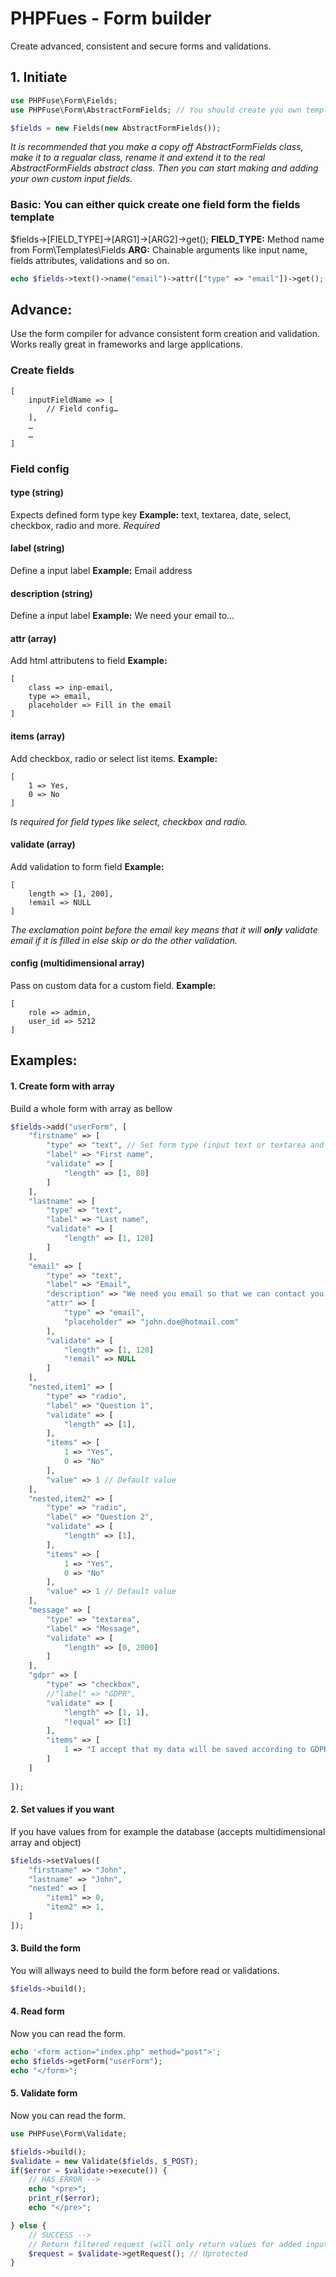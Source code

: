 # PHPFues - Form builder
Create advanced, consistent and secure forms and validations.

## 1. Initiate
```php
use PHPFuse\Form\Fields;
use PHPFuse\Form\AbstractFormFields; // You should create you own template file for fields

$fields = new Fields(new AbstractFormFields());
```
*It is recommended that you make a copy off AbstractFormFields class, make it to a regualar class, rename it and extend it to the real AbstractFormFields abstract class. Then you can start making and adding your own custom input fields.*

### Basic: You can either quick create one field form the fields template
$fields->[FIELD_TYPE]->[ARG1]->[ARG2]->get();
**FIELD_TYPE:** Method name from Form\Templates\Fields
**ARG:** Chainable arguments like input name, fields attributes, validations and so on.
```php
echo $fields->text()->name("email")->attr(["type" => "email"])->get();
```
## Advance:
Use the form compiler for advance consistent form creation and validation. Works really great in frameworks and large applications.

### Create fields
```
[
	inputFieldName => [
		// Field config…
	],
	…
	…
]
```

### Field config

#### type (string)
Expects defined form type key 
**Example:** text, textarea, date, select, checkbox, radio and more.
*Required*

#### label (string)
Define a input label
**Example:** Email address

#### description (string)
Define a input label
**Example:** We need your email to… 

#### attr (array)
Add html attributens to field
**Example:** 
```
[
	class => inp-email, 
	type => email,
	placeholder => Fill in the email
]
```
#### items (array)
Add checkbox, radio or select list items.
**Example:** 
```
[
	1 => Yes, 
	0 => No
]
```
*Is required for field types like select, checkbox and radio.*

#### validate (array)
Add validation to form field
**Example:** 
```
[
	length => [1, 200],
	!email => NULL
]
```
*The exclamation point before the email key means that it will **only** validate email if it is filled in else skip or do the other validation.*

#### config (multidimensional array)
Pass on custom data for a custom field.
**Example:** 
```
[
	role => admin,
	user_id => 5212
]
```
## Examples:
#### 1. Create form with array
Build a whole form with array as bellow
```php
$fields->add("userForm", [
	"firstname" => [
		"type" => "text", // Set form type (input text or textarea and so on.)
		"label" => "First name",
		"validate" => [
			"length" => [1, 80]
		]
	],
	"lastname" => [
		"type" => "text",
		"label" => "Last name",
		"validate" => [
			"length" => [1, 120]
		]
	],
	"email" => [
		"type" => "text",
		"label" => "Email",
		"description" => "We need you email so that we can contact you.",
		"attr" => [
			"type" => "email",
			"placeholder" => "john.doe@hotmail.com"
		],
		"validate" => [
			"length" => [1, 120]
			"!email" => NULL
		]
	],
	"nested,item1" => [
		"type" => "radio",
		"label" => "Question 1",
		"validate" => [
			"length" => [1],
		],
		"items" => [
			1 => "Yes",
			0 => "No"
		],
		"value" => 1 // Default value
	],
	"nested,item2" => [
		"type" => "radio",
		"label" => "Question 2",
		"validate" => [
			"length" => [1],
		],
		"items" => [
			1 => "Yes",
			0 => "No"
		],
		"value" => 1 // Default value
	],
	"message" => [
		"type" => "textarea",
		"label" => "Message",
		"validate" => [
			"length" => [0, 2000]
		]
	],
	"gdpr" => [
		"type" => "checkbox",
		//"label" => "GDPR",
		"validate" => [
			"length" => [1, 1],
			"!equal" => [1]
		],
		"items" => [
			1 => "I accept that my data will be saved according to GDPR"
		]
	]
  	
]);
```
#### 2. Set values if you want
If you have values from for example the database (accepts multidimensional array and object)
```php
$fields->setValues([
	"firstname" => "John",
	"lastname" => "John",
	"nested" => [
		"item1" => 0,
		"item2" => 1,
	]
]);

```
#### 3. Build the form
You will allways need to build the form before read or validations.
```php
$fields->build();
```
#### 4. Read form
Now you can read the form.
```php
echo '<form action="index.php" method="post">';
echo $fields->getForm("userForm");
echo "</form>";
```
#### 5. Validate form
Now you can read the form.
```php
use PHPFuse\Form\Validate;

$fields->build();
$validate = new Validate($fields, $_POST);
if($error = $validate->execute()) {
    // HAS ERROR --> 
	echo "<pre>";
    print_r($error);
    echo "</pre>";

} else {
	// SUCCESS -->
	// Return filtered request (will only return values for added input fields)
	$request = $validate->getRequest(); // Uprotected
}

```




